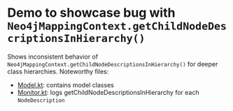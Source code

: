 # Demo to showcase bug with `Neo4jMappingContext.getChildNodeDescriptionsInHierarchy()`

Shows inconsistent behavior of `Neo4jMappingContext.getChildNodeDescriptionsInHierarchy()` for deeper class hierarchies.
Noteworthy files:
- [Model.kt](src/main/kotlin/com/example/demo/Model.kt): contains model classes
- [Monitor.kt](src/main/kotlin/com/example/demo/Monitor.kt): logs getChildNodeDescriptionsInHierarchy for each `NodeDescription`